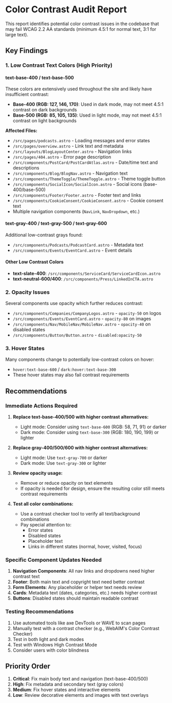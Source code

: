 # Color Contrast Audit Report

This report identifies potential color contrast issues in the codebase that may fail WCAG 2.2 AA standards (minimum 4.5:1 for normal text, 3:1 for large text).

## Key Findings

### 1. Low Contrast Text Colors (High Priority)

#### text-base-400 / text-base-500
These colors are extensively used throughout the site and likely have insufficient contrast:
- **Base-400 (RGB: 127, 146, 170)**: Used in dark mode, may not meet 4.5:1 contrast on dark backgrounds
- **Base-500 (RGB: 85, 105, 135)**: Used in light mode, may not meet 4.5:1 contrast on light backgrounds

**Affected Files:**
- `/src/pages/podcasts.astro` - Loading messages and error states
- `/src/pages/overview.astro` - Link text and metadata
- `/src/layouts/BlogLayoutCenter.astro` - Navigation links
- `/src/pages/404.astro` - Error page description
- `/src/components/PostCard/PostCardAtlas.astro` - Date/time text and descriptions
- `/src/components/Blog/BlogNav.astro` - Navigation text
- `/src/components/ThemeToggle/ThemeToggle.astro` - Theme toggle button
- `/src/components/SocialIcon/SocialIcon.astro` - Social icons (base-400/base-500)
- `/src/components/Footer/Footer.astro` - Footer text and links
- `/src/components/CookieConsent/CookieConsent.astro` - Cookie consent text
- Multiple navigation components (`NavLink`, `NavDropdown`, etc.)

#### text-gray-400 / text-gray-500 / text-gray-600
Additional low-contrast grays found:
- `/src/components/Podcasts/PodcastCard.astro` - Metadata text
- `/src/components/Events/EventCard.astro` - Event details

#### Other Low Contrast Colors
- **text-slate-400**: `/src/components/ServiceCard/ServiceCardIcon.astro`
- **text-neutral-600/400**: `/src/components/Press/LinkedInCTA.astro`

### 2. Opacity Issues

Several components use opacity which further reduces contrast:
- `/src/components/Companies/CompanyLogos.astro` - `opacity-50` on logos
- `/src/components/Events/EventCard.astro` - `opacity-80` on images
- `/src/components/Nav/MobileNav/MobileNav.astro` - `opacity-40` on disabled states
- `/src/components/Button/Button.astro` - `disabled:opacity-50`

### 3. Hover States

Many components change to potentially low-contrast colors on hover:
- `hover:text-base-600` / `dark:hover:text-base-300`
- These hover states may also fail contrast requirements

## Recommendations

### Immediate Actions Required

1. **Replace text-base-400/500 with higher contrast alternatives:**
   - Light mode: Consider using `text-base-600` (RGB: 58, 71, 91) or darker
   - Dark mode: Consider using `text-base-300` (RGB: 180, 190, 199) or lighter

2. **Replace gray-400/500/600 with higher contrast alternatives:**
   - Light mode: Use `text-gray-700` or darker
   - Dark mode: Use `text-gray-300` or lighter

3. **Review opacity usage:**
   - Remove or reduce opacity on text elements
   - If opacity is needed for design, ensure the resulting color still meets contrast requirements

4. **Test all color combinations:**
   - Use a contrast checker tool to verify all text/background combinations
   - Pay special attention to:
     - Error states
     - Disabled states
     - Placeholder text
     - Links in different states (normal, hover, visited, focus)

### Specific Component Updates Needed

1. **Navigation Components**: All nav links and dropdowns need higher contrast text
2. **Footer**: Both main text and copyright text need better contrast
3. **Form Elements**: Any placeholder or helper text needs review
4. **Cards**: Metadata text (dates, categories, etc.) needs higher contrast
5. **Buttons**: Disabled states should maintain readable contrast

### Testing Recommendations

1. Use automated tools like axe DevTools or WAVE to scan pages
2. Manually test with a contrast checker (e.g., WebAIM's Color Contrast Checker)
3. Test in both light and dark modes
4. Test with Windows High Contrast Mode
5. Consider users with color blindness

## Priority Order

1. **Critical**: Fix main body text and navigation (text-base-400/500)
2. **High**: Fix metadata and secondary text (gray colors)
3. **Medium**: Fix hover states and interactive elements
4. **Low**: Review decorative elements and images with text overlays